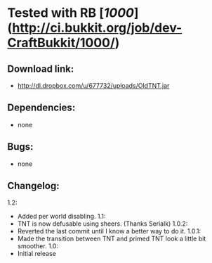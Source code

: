 # Tested with RB [_1000_] (http://ci.bukkit.org/job/dev-CraftBukkit/1000/)
## Download link:
-   http://dl.dropbox.com/u/677732/uploads/OldTNT.jar

## Dependencies:
-   none

## Bugs:
-   none

## Changelog:
1.2:
-   Added per world disabling.
1.1:
-   TNT is now defusable using sheers. (Thanks Serialk)
1.0.2:
-   Reverted the last commit until I know a better way to do it.
1.0.1:
-   Made the transition between TNT and primed TNT look a little bit smoother.
1.0:
-   Initial release